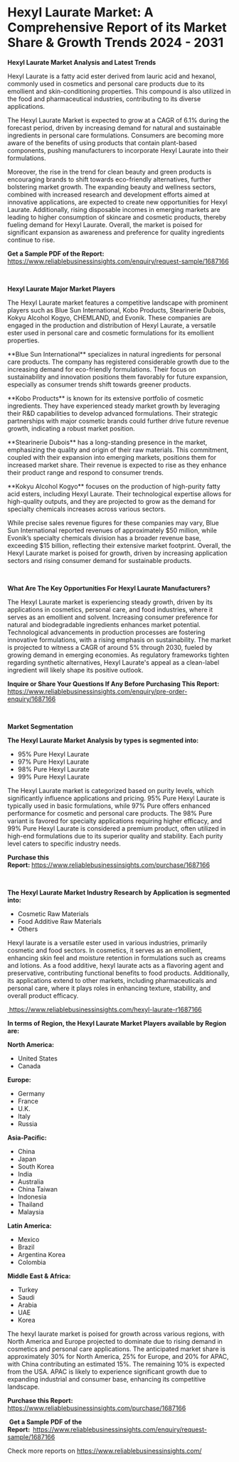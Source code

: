 <p><h1>Hexyl Laurate Market: A Comprehensive Report of its Market Share & Growth Trends 2024 - 2031</h1></p><p><strong>Hexyl Laurate Market Analysis and Latest Trends</strong></p>
<p><p>Hexyl Laurate is a fatty acid ester derived from lauric acid and hexanol, commonly used in cosmetics and personal care products due to its emollient and skin-conditioning properties. This compound is also utilized in the food and pharmaceutical industries, contributing to its diverse applications. </p><p>The Hexyl Laurate Market is expected to grow at a CAGR of 6.1% during the forecast period, driven by increasing demand for natural and sustainable ingredients in personal care formulations. Consumers are becoming more aware of the benefits of using products that contain plant-based components, pushing manufacturers to incorporate Hexyl Laurate into their formulations. </p><p>Moreover, the rise in the trend for clean beauty and green products is encouraging brands to shift towards eco-friendly alternatives, further bolstering market growth. The expanding beauty and wellness sectors, combined with increased research and development efforts aimed at innovative applications, are expected to create new opportunities for Hexyl Laurate. Additionally, rising disposable incomes in emerging markets are leading to higher consumption of skincare and cosmetic products, thereby fueling demand for Hexyl Laurate. Overall, the market is poised for significant expansion as awareness and preference for quality ingredients continue to rise.</p></p>
<p><strong>Get a Sample PDF of the Report:&nbsp;</strong> <a href="https://www.reliablebusinessinsights.com/enquiry/request-sample/1687166?utm_campaign=101&utm_medium=2&utm_source=Github&utm_content=ia&utm_term=31122024&utm_id=hexyl-laurate">https://www.reliablebusinessinsights.com/enquiry/request-sample/1687166</a></p>
<p>&nbsp;</p>
<p><strong>Hexyl Laurate Major Market Players</strong></p>
<p><p>The Hexyl Laurate market features a competitive landscape with prominent players such as Blue Sun International, Kobo Products, Stearinerie Dubois, Kokyu Alcohol Kogyo, CHEMLAND, and Evonik. These companies are engaged in the production and distribution of Hexyl Laurate, a versatile ester used in personal care and cosmetic formulations for its emollient properties.</p><p>**Blue Sun International** specializes in natural ingredients for personal care products. The company has registered considerable growth due to the increasing demand for eco-friendly formulations. Their focus on sustainability and innovation positions them favorably for future expansion, especially as consumer trends shift towards greener products.</p><p>**Kobo Products** is known for its extensive portfolio of cosmetic ingredients. They have experienced steady market growth by leveraging their R&D capabilities to develop advanced formulations. Their strategic partnerships with major cosmetic brands could further drive future revenue growth, indicating a robust market position.</p><p>**Stearinerie Dubois** has a long-standing presence in the market, emphasizing the quality and origin of their raw materials. This commitment, coupled with their expansion into emerging markets, positions them for increased market share. Their revenue is expected to rise as they enhance their product range and respond to consumer trends.</p><p>**Kokyu Alcohol Kogyo** focuses on the production of high-purity fatty acid esters, including Hexyl Laurate. Their technological expertise allows for high-quality outputs, and they are projected to grow as the demand for specialty chemicals increases across various sectors.</p><p>While precise sales revenue figures for these companies may vary, Blue Sun International reported revenues of approximately $50 million, while Evonik’s specialty chemicals division has a broader revenue base, exceeding $15 billion, reflecting their extensive market footprint. Overall, the Hexyl Laurate market is poised for growth, driven by increasing application sectors and rising consumer demand for sustainable products.</p></p>
<p>&nbsp;</p>
<p><strong>What Are The Key Opportunities For Hexyl Laurate Manufacturers?</strong></p>
<p><p>The Hexyl Laurate market is experiencing steady growth, driven by its applications in cosmetics, personal care, and food industries, where it serves as an emollient and solvent. Increasing consumer preference for natural and biodegradable ingredients enhances market potential. Technological advancements in production processes are fostering innovative formulations, with a rising emphasis on sustainability. The market is projected to witness a CAGR of around 5% through 2030, fueled by growing demand in emerging economies. As regulatory frameworks tighten regarding synthetic alternatives, Hexyl Laurate's appeal as a clean-label ingredient will likely shape its positive outlook.</p></p>
<p><strong>Inquire or Share Your Questions If Any Before Purchasing This Report:</strong> <a href="https://www.reliablebusinessinsights.com/enquiry/pre-order-enquiry/1687166?utm_campaign=101&utm_medium=2&utm_source=Github&utm_content=ia&utm_term=31122024&utm_id=hexyl-laurate">https://www.reliablebusinessinsights.com/enquiry/pre-order-enquiry/1687166</a></p>
<p>&nbsp;</p>
<p><strong>Market Segmentation</strong></p>
<p><strong>The Hexyl Laurate Market Analysis by types is segmented into:</strong></p>
<p><ul><li>95% Pure Hexyl Laurate</li><li>97% Pure Hexyl Laurate</li><li>98% Pure Hexyl Laurate</li><li>99% Pure Hexyl Laurate</li></ul></p>
<p><p>The Hexyl Laurate market is categorized based on purity levels, which significantly influence applications and pricing. 95% Pure Hexyl Laurate is typically used in basic formulations, while 97% Pure offers enhanced performance for cosmetic and personal care products. The 98% Pure variant is favored for specialty applications requiring higher efficacy, and 99% Pure Hexyl Laurate is considered a premium product, often utilized in high-end formulations due to its superior quality and stability. Each purity level caters to specific industry needs.</p></p>
<p><strong>Purchase this Report:&nbsp;</strong><a href="https://www.reliablebusinessinsights.com/purchase/1687166?utm_campaign=101&utm_medium=2&utm_source=Github&utm_content=ia&utm_term=31122024&utm_id=hexyl-laurate">https://www.reliablebusinessinsights.com/purchase/1687166</a></p>
<p>&nbsp;</p>
<p><strong>The Hexyl Laurate Market Industry Research by Application is segmented into:</strong></p>
<p><ul><li>Cosmetic Raw Materials</li><li>Food Additive Raw Materials</li><li>Others</li></ul></p>
<p><p>Hexyl laurate is a versatile ester used in various industries, primarily cosmetic and food sectors. In cosmetics, it serves as an emollient, enhancing skin feel and moisture retention in formulations such as creams and lotions. As a food additive, hexyl laurate acts as a flavoring agent and preservative, contributing functional benefits to food products. Additionally, its applications extend to other markets, including pharmaceuticals and personal care, where it plays roles in enhancing texture, stability, and overall product efficacy.</p></p>
<p><a href="https://www.reliablebusinessinsights.com/hexyl-laurate-r1687166?utm_campaign=101&utm_medium=2&utm_source=Github&utm_content=ia&utm_term=31122024&utm_id=hexyl-laurate">&nbsp;https://www.reliablebusinessinsights.com/hexyl-laurate-r1687166</a></p>
<p><strong>In terms of Region, the Hexyl Laurate Market Players available by Region are:</strong></p>
<p>
    <p> <strong> North America: </strong>
        <ul>
            <li>United States</li>
            <li>Canada</li>
        </ul>
        </p> 
    <p> <strong> Europe: </strong>
        <ul>
            <li>Germany</li>
            <li>France</li>
            <li>U.K.</li>
            <li>Italy</li>
            <li>Russia</li>
        </ul>
        </p> 
    <p> <strong> Asia-Pacific: </strong>
        <ul>
            <li>China</li>
            <li>Japan</li>
            <li>South Korea</li>
            <li>India</li>
            <li>Australia</li>
            <li>China Taiwan</li>
            <li>Indonesia</li>
            <li>Thailand</li>
            <li>Malaysia</li>
        </ul>
        </p> 
    <p> <strong> Latin America: </strong>
        <ul>
            <li>Mexico</li>
            <li>Brazil</li>
            <li>Argentina Korea</li>
            <li>Colombia</li>
        </ul>
        </p> 
    <p> <strong> Middle East & Africa: </strong>
        <ul>
            <li>Turkey</li>
            <li>Saudi</li>
            <li>Arabia</li>
            <li>UAE</li>
            <li>Korea</li>
        </ul>
    </p>
    </p>
<p><p>The hexyl laurate market is poised for growth across various regions, with North America and Europe projected to dominate due to rising demand in cosmetics and personal care applications. The anticipated market share is approximately 30% for North America, 25% for Europe, and 20% for APAC, with China contributing an estimated 15%. The remaining 10% is expected from the USA. APAC is likely to experience significant growth due to expanding industrial and consumer base, enhancing its competitive landscape.</p></p>
<p><strong>Purchase this Report: </strong><a href="https://www.reliablebusinessinsights.com/purchase/1687166?utm_campaign=101&utm_medium=2&utm_source=Github&utm_content=ia&utm_term=31122024&utm_id=hexyl-laurate">https://www.reliablebusinessinsights.com/purchase/1687166</a></p>
<p>&nbsp;<strong>Get a Sample PDF of the Report:&nbsp;&nbsp;</strong><a href="https://www.reliablebusinessinsights.com/enquiry/request-sample/1687166?utm_campaign=101&utm_medium=2&utm_source=Github&utm_content=ia&utm_term=31122024&utm_id=hexyl-laurate">https://www.reliablebusinessinsights.com/enquiry/request-sample/1687166</a></p>
<p><strong></strong></p>
<p>Check more reports on <a href="https://www.reliablebusinessinsights.com/?utm_campaign=101&utm_medium=2&utm_source=Github&utm_content=ia&utm_term=31122024&utm_id=hexyl-laurate">https://www.reliablebusinessinsights.com/</a></p>